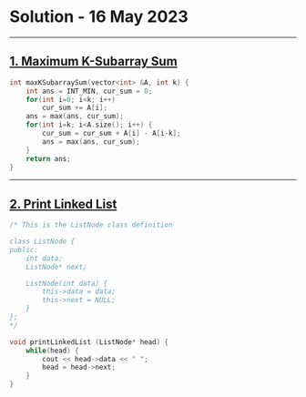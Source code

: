 # Solution - 16 May 2023

---
## [1. Maximum K-Subarray Sum](https://workat.tech/problem-solving/practice/maximum-k-subarray-sum) 

```cpp
int maxKSubarraySum(vector<int> &A, int k) {
	int ans = INT_MIN, cur_sum = 0;
	for(int i=0; i<k; i++) 
		cur_sum += A[i];
	ans = max(ans, cur_sum);
	for(int i=k; i<A.size(); i++) {
		cur_sum = cur_sum + A[i] - A[i-k];
		ans = max(ans, cur_sum);
	}
	return ans;
}
```

---
## [2. Print Linked List](https://workat.tech/problem-solving/practice/print-linked-list) 

```cpp
/* This is the ListNode class definition

class ListNode {
public:
	int data;
	ListNode* next;

	ListNode(int data) {
		this->data = data;
		this->next = NULL;
	}
};
*/

void printLinkedList (ListNode* head) {
	while(head) {
		cout << head->data << " ";
		head = head->next;
	}
}
```